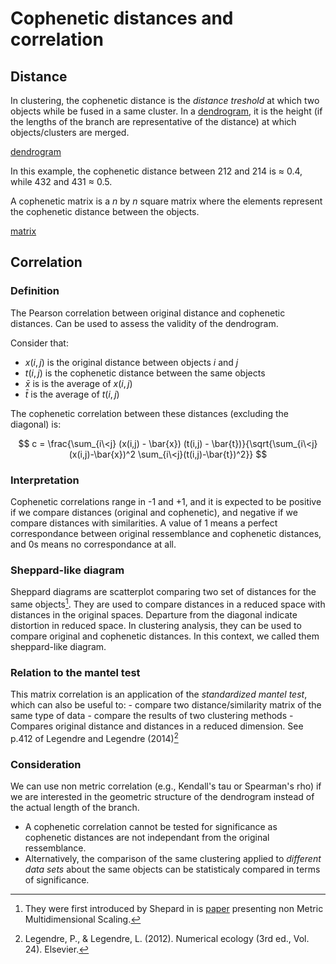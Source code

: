 # Cophenetic distances and correlation

## Distance
In clustering, the cophenetic distance is the *distance treshold* at which two objects while be fused in a same cluster. 
In a [dendrogram](../18), it is the height (if the lengths of the branch are representative of the distance) at which objects/clusters are merged.

[dendrogram](./dendrogram.png)

In this example, the cophenetic distance between 212 and 214 is $\approx$ 0.4, while 432 and 431 $\approx$ 0.5. 

A cophenetic matrix is a $n$ by $n$ square matrix where the elements represent the cophenetic distance between the objects.

[matrix](./matrix.png)

## Correlation
### Definition
The Pearson correlation between original distance and cophenetic
distances. Can be used to assess the validity of the dendrogram.

Consider that:
- $x(i, j)$ is the original distance between objects $i$ and $j$
- $t(i, j)$ is the cophenetic distance between the same objects
- $\bar{x}$ is is the average of $x(i, j)$
- $\bar{t}$ is the average of $t(i, j)$

The cophenetic correlation between these distances (excluding the
diagonal) is:

$$ c = \frac{\sum_{i\<j} (x(i,j) - \bar{x}) (t(i,j) - \bar{t})}{\sqrt{\sum_{i\<j}(x(i,j)-\bar{x})^2 \sum_{i\<j}(t(i,j)-\bar{t})^2}} $$

### Interpretation
Cophenetic correlations range in -1 and +1, and it is expected to be positive if we compare distances (original and cophenetic), and negative if we compare distances with similarities. A value of 1 means a perfect correspondance between original ressemblance and cophenetic distances, and 0s means no correspondance at all.

### Sheppard-like diagram
Sheppard diagrams are scatterplot comparing two set of distances for the
same objects[^ref1]. They are used to compare distances in a reduced space
with distances in the original spaces. Departure from the diagonal indicate distortion in reduced space. 
In clustering analysis, they can be used to compare original and
cophenetic distances. In this context, we called them sheppard-like diagram.

### Relation to the mantel test
This matrix correlation is an application of the *standardized mantel test*, which can also be useful to:
	- compare two distance/similarity matrix of the same type of data
	- compare the  results of two clustering methods
	- Compares original distance and distances in a reduced dimension.
See p.412 of Legendre and Legendre (2014)[^ref2]

### Consideration
 We can use non metric correlation (e.g., Kendall's tau or Spearman's rho) if we are interested in the geometric structure of the dendrogram instead of the actual length of the branch.
- A cophenetic correlation cannot be tested for significance as cophenetic distances are not independant from the original ressemblance.
- Alternatively, the comparison of the same clustering applied to *different data sets* about the same objects can be statisticaly compared in terms of significance.

[^ref1]: They were first introduced by Shepard in is [paper](https://link.springer.com/article/10.1007/BF02289621) presenting non Metric Multidimensional Scaling. 
[^ref2]: Legendre, P., & Legendre, L. (2012). Numerical ecology (3rd ed., Vol. 24). Elsevier.


